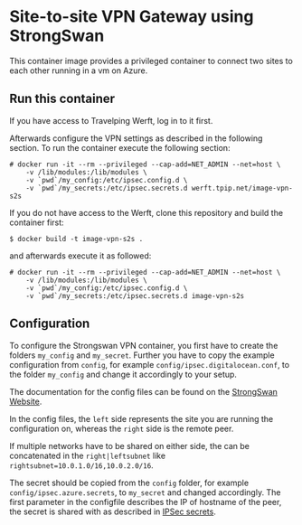 # Site-to-site VPN Gateway using StrongSwan

This container image provides a privileged container to connect two sites
to each other running in a vm on Azure.

## Run this container

If you have access to Travelping Werft, log in to it first.

Afterwards configure the VPN settings as described in the following section.
To run the container execute the following section:

```
# docker run -it --rm --privileged --cap-add=NET_ADMIN --net=host \
    -v /lib/modules:/lib/modules \
    -v `pwd`/my_config:/etc/ipsec.config.d \
    -v `pwd`/my_secrets:/etc/ipsec.secrets.d werft.tpip.net/image-vpn-s2s
```

If you do not have access to the Werft, clone this repository and build the container first:

```
$ docker build -t image-vpn-s2s .
```

and afterwards execute it as followed:

```
# docker run -it --rm --privileged --cap-add=NET_ADMIN --net=host \
    -v /lib/modules:/lib/modules \
    -v `pwd`/my_config:/etc/ipsec.config.d \
    -v `pwd`/my_secrets:/etc/ipsec.secrets.d image-vpn-s2s
```

## Configuration
To configure the Strongswan VPN container, you first have to create the folders `my_config` and `my_secret`.
Further you have to copy the example configuration from `config`, for example `config/ipsec.digitalocean.conf`, to the folder `my_config` and change it accordingly to your setup.

The documentation for the config files can be found on the [StrongSwan Website](https://wiki.strongswan.org/projects/strongswan/wiki/IpsecConf).

In the config files, the `left` side represents the site you are running the configuration on, whereas the `right` side is the remote peer.

If multiple networks have to be shared on either side, the can be concatenated in the `right|leftsubnet` like `rightsubnet=10.0.1.0/16,10.0.2.0/16`.

The secret should be copied from the `config` folder, for example `config/ipsec.azure.secrets`, to `my_secret` and changed accordingly. The first parameter in the configfile describes the IP of hostname of the peer, the secret is shared with as described in [IPSec secrets](https://wiki.strongswan.org/projects/strongswan/wiki/IpsecSecrets).


